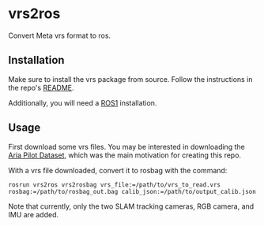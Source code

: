 # vrs2ros

Convert Meta vrs format to ros.

## Installation
Make sure to install the vrs package from source. Follow the instructions in the repo's [README](https://github.com/facebookresearch/vrs/blob/main/README.md).

Additionally, you will need a [ROS1](http://wiki.ros.org/ROS/Installation) installation.

## Usage
First download some vrs files. You may be interested in downloading the 
[Aria Pilot Dataset](https://about.meta.com/realitylabs/projectaria/datasets?utm_source=about.facebook.com&utm_medium=redirect), which was the main motivation for creating this repo.

With a vrs file downloaded, convert it to rosbag with the command:
```shell
rosrun vrs2ros vrs2rosbag vrs_file:=/path/to/vrs_to_read.vrs rosbag:=/path/to/rosbag_out.bag calib_json:=/path/to/output_calib.json
```

Note that currently, only the two SLAM tracking cameras, RGB camera, and IMU are added.
